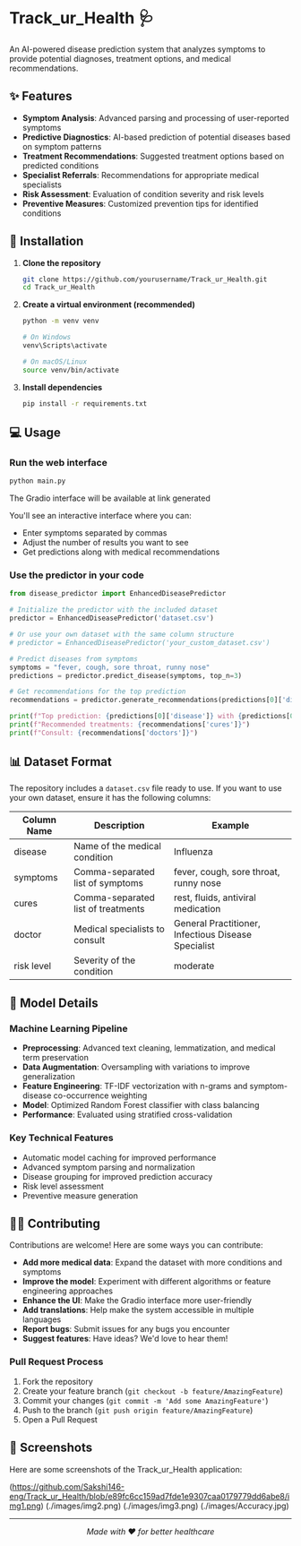 # Track_ur_Health 🩺

An AI-powered disease prediction system that analyzes symptoms to provide potential diagnoses, treatment options, and medical recommendations.


## ✨ Features

- **Symptom Analysis**: Advanced parsing and processing of user-reported symptoms
- **Predictive Diagnostics**: AI-based prediction of potential diseases based on symptom patterns
- **Treatment Recommendations**: Suggested treatment options based on predicted conditions
- **Specialist Referrals**: Recommendations for appropriate medical specialists
- **Risk Assessment**: Evaluation of condition severity and risk levels
- **Preventive Measures**: Customized prevention tips for identified conditions

## 🔧 Installation

1. **Clone the repository**
   ```bash
   git clone https://github.com/yourusername/Track_ur_Health.git
   cd Track_ur_Health
   ```

2. **Create a virtual environment (recommended)**
   ```bash
   python -m venv venv
   
   # On Windows
   venv\Scripts\activate
   
   # On macOS/Linux
   source venv/bin/activate
   ```

3. **Install dependencies**
   ```bash
   pip install -r requirements.txt
   ```

## 💻 Usage

### Run the web interface

```bash
python main.py
```

The Gradio interface will be available at link generated

You'll see an interactive interface where you can:
- Enter symptoms separated by commas
- Adjust the number of results you want to see
- Get predictions along with medical recommendations

### Use the predictor in your code

```python
from disease_predictor import EnhancedDiseasePredictor

# Initialize the predictor with the included dataset
predictor = EnhancedDiseasePredictor('dataset.csv')

# Or use your own dataset with the same column structure
# predictor = EnhancedDiseasePredictor('your_custom_dataset.csv')

# Predict diseases from symptoms
symptoms = "fever, cough, sore throat, runny nose"
predictions = predictor.predict_disease(symptoms, top_n=3)

# Get recommendations for the top prediction
recommendations = predictor.generate_recommendations(predictions[0]['disease'])

print(f"Top prediction: {predictions[0]['disease']} with {predictions[0]['probability']:.1f}% confidence")
print(f"Recommended treatments: {recommendations['cures']}")
print(f"Consult: {recommendations['doctors']}")
```

## 📊 Dataset Format

The repository includes a `dataset.csv` file ready to use. If you want to use your own dataset, ensure it has the following columns:

| Column Name | Description | Example |
|-------------|-------------|---------|
| disease | Name of the medical condition | Influenza |
| symptoms | Comma-separated list of symptoms | fever, cough, sore throat, runny nose |
| cures | Comma-separated list of treatments | rest, fluids, antiviral medication |
| doctor | Medical specialists to consult | General Practitioner, Infectious Disease Specialist |
| risk level | Severity of the condition | moderate |

## 🧠 Model Details

### Machine Learning Pipeline
- **Preprocessing**: Advanced text cleaning, lemmatization, and medical term preservation
- **Data Augmentation**: Oversampling with variations to improve generalization
- **Feature Engineering**: TF-IDF vectorization with n-grams and symptom-disease co-occurrence weighting
- **Model**: Optimized Random Forest classifier with class balancing
- **Performance**: Evaluated using stratified cross-validation

### Key Technical Features
- Automatic model caching for improved performance
- Advanced symptom parsing and normalization
- Disease grouping for improved prediction accuracy
- Risk level assessment
- Preventive measure generation

## 👨‍💻 Contributing

Contributions are welcome! Here are some ways you can contribute:

- **Add more medical data**: Expand the dataset with more conditions and symptoms
- **Improve the model**: Experiment with different algorithms or feature engineering approaches
- **Enhance the UI**: Make the Gradio interface more user-friendly
- **Add translations**: Help make the system accessible in multiple languages
- **Report bugs**: Submit issues for any bugs you encounter
- **Suggest features**: Have ideas? We'd love to hear them!

### Pull Request Process

1. Fork the repository
2. Create your feature branch (`git checkout -b feature/AmazingFeature`)
3. Commit your changes (`git commit -m 'Add some AmazingFeature'`)
4. Push to the branch (`git push origin feature/AmazingFeature`)
5. Open a Pull Request

## 📸 Screenshots

Here are some screenshots of the Track_ur_Health application:

(https://github.com/Sakshi146-eng/Track_ur_Health/blob/e89fc6cc159ad7fde1e9307caa0179779dd6abe8/img1.png)
(./images/img2.png)
(./images/img3.png)
(./images/Accuracy.jpg)

---

<p align="center">
  <i>Made with ❤️ for better healthcare</i>
</p>
